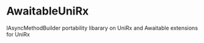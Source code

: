 # AwaitableUniRx
IAsyncMethodBuilder portability libarary on UniRx and Awaitable extensions for UniRx
